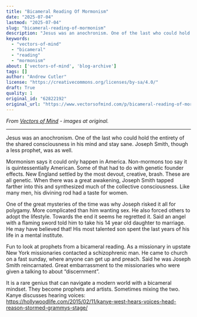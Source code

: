```yaml
---
title: "Bicameral Reading Of Mormonism"
date: "2025-07-04"
lastmod: "2025-07-04"
slug: "bicameral-reading-of-mormonism"
description: "Jesus was an anochronism. One of the last who could hold the entirety of the shared consciousness in his mind and stay sane. Joseph Smith, though a less prophet, was as well."
keywords:
  - "vectors-of-mind"
  - "bicameral"
  - "reading"
  - "mormonism"
about: ['vectors-of-mind', 'blog-archive']
tags: []
author: "Andrew Cutler"
license: "https://creativecommons.org/licenses/by-sa/4.0/"
draft: True
quality: 1
original_id: "62822192"
original_url: "https://www.vectorsofmind.com/p/bicameral-reading-of-mormonism"
---
```

*From [Vectors of Mind](https://www.vectorsofmind.com/p/bicameral-reading-of-mormonism) - images at original.*

---

Jesus was an anochronism. One of the last who could hold the entirety of the shared consciousness in his mind and stay sane. Joseph Smith, though a less prophet, was as well. 

Mormonism says it could only happen in America. Non-mormons too say it is quintessentially American. Some of that had to do with genetic founder effects. New England settled by the most devout, creative, brash. These are all genetic. When there was a great awakening, Joseph Smith tapped farther into this and synthesized much of the collective consciousness. Like many men, his divining rod had a taste for women.

One of the great mysteries of the time was why Joseph risked it all for polygamy. More complicated than him wanting sex. He also forced others to adopt the lifestyle. Towards the end it seems he regretted it. Said an angel with a flaming sword told him to take his 14 year old daughter to marriage. He may have believed that! His most talented son spent the last years of his life in a mental institute.

Fun to look at prophets from a bicameral reading. As a missionary in upstate New York missionaries contacted a schizophrenic man. He came to church on a fast sunday, where anyone can get up and preach. Said he was Joseph Smith reincarnated. Great embarrassment to the missionaries who were given a talking to about “discernment”. 

It is a rare genius that can navigate a modern world with a bicameral mindset. They become prophets and artists. Sometimes mixing the two. Kanye discusses hearing voices: https://hollywoodlife.com/2015/02/11/kanye-west-hears-voices-head-reason-stormed-grammys-stage/
